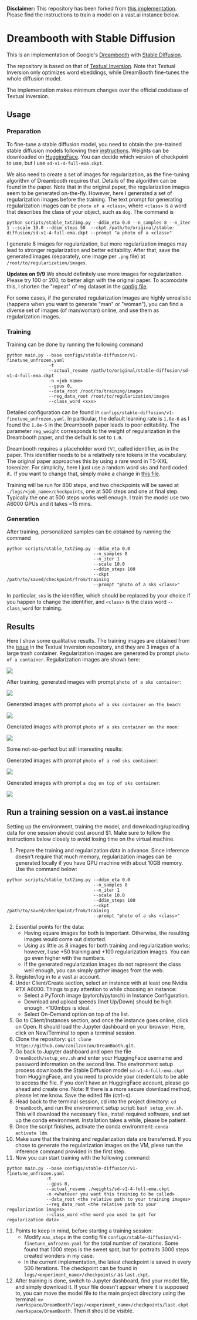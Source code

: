 **Disclaimer:** This repository has been forked from [this implementation](https://github.com/XavierXiao/Dreambooth-Stable-Diffusion). Please find the instructions to train a
model on a vast.ai instance below.

# Dreambooth with Stable Diffusion

This is an implementation of Google's [Dreambooth](https://arxiv.org/abs/2208.12242) with [Stable Diffusion](https://github.com/CompVis/stable-diffusion).

The repository is based on that of [Textual Inversion](https://github.com/rinongal/textual_inversion).
Note that Textual Inversion only optimizes word ebeddings, while DreamBooth fine-tunes the whole diffusion model.

The implementation makes minimum changes over the official codebase of Textual Inversion.

## Usage

### Preparation
To fine-tune a stable diffusion model, you need to obtain the pre-trained stable diffusion models following their [instructions](https://github.com/CompVis/stable-diffusion#stable-diffusion-v1). Weights can be downloaded on [HuggingFace](https://huggingface.co/CompVis). You can decide which version of checkpoint to use, but I use ```sd-v1-4-full-ema.ckpt```.

We also need to create a set of images for regularization, as the fine-tuning algorithm of Dreambooth requires that. Details of the algorithm can be found in the paper. Note that in the original paper, the regularization images seem to be generated on-the-fly. However, here I generated a set of regularization images before the training. The text prompt for generating regularization images can be ```photo of a <class>```, where ```<class>``` is a word that describes the class of your object, such as ```dog```. The command is

```
python scripts/stable_txt2img.py --ddim_eta 0.0 --n_samples 8 --n_iter 1 --scale 10.0 --ddim_steps 50  --ckpt /path/to/original/stable-diffusion/sd-v1-4-full-ema.ckpt --prompt "a photo of a <class>" 
```

I generate 8 images for regularization, but more regularization images may lead to stronger regularization and better editability. After that, save the generated images (separately, one image per ```.png``` file) at ```/root/to/regularization/images```.

**Updates on 9/9**
We should definitely use more images for regularization. Please try 100 or 200, to better align with the original paper. To acomodate this, I shorten the "repeat" of reg dataset in the [config file](https://github.com/XavierXiao/Dreambooth-Stable-Diffusion/blob/main/configs/stable-diffusion/v1-finetune_unfrozen.yaml#L96).

For some cases, if the generated regularization images are highly unrealistic (happens when you want to generate "man" or "woman"), you can find a diverse set of images (of man/woman) online, and use them as regularization images.

### Training
Training can be done by running the following command

```
python main.py --base configs/stable-diffusion/v1-finetune_unfrozen.yaml 
                -t 
                --actual_resume /path/to/original/stable-diffusion/sd-v1-4-full-ema.ckpt  
                -n <job name> 
                --gpus 0, 
                --data_root /root/to/training/images 
                --reg_data_root /root/to/regularization/images 
                --class_word <xxx>
```

Detailed configuration can be found in ```configs/stable-diffusion/v1-finetune_unfrozen.yaml```. In particular, the default learning rate is ```1.0e-6``` as I found the ```1.0e-5``` in the Dreambooth paper leads to poor editability. The parameter ```reg_weight``` corresponds to the weight of regularization in the Dreambooth paper, and the default is set to ```1.0```.

Dreambooth requires a placeholder word ```[V]```, called identifier, as in the paper. This identifier needs to be a relatively rare tokens in the vocabulary. The original paper approaches this by using a rare word in T5-XXL tokenizer. For simplicity, here I just use a random word ```sks``` and hard coded it.. If you want to change that, simply make a change in [this file](https://github.com/XavierXiao/Dreambooth-Stable-Diffusion/blob/main/ldm/data/personalized.py#L10).

Training will be run for 800 steps, and two checkpoints will be saved at ```./logs/<job_name>/checkpoints```, one at 500 steps and one at final step. Typically the one at 500 steps works well enough. I train the model use two A6000 GPUs and it takes ~15 mins.

### Generation
After training, personalized samples can be obtained by running the command

```
python scripts/stable_txt2img.py --ddim_eta 0.0 
                                 --n_samples 8 
                                 --n_iter 1 
                                 --scale 10.0 
                                 --ddim_steps 100  
                                 --ckpt /path/to/saved/checkpoint/from/training
                                 --prompt "photo of a sks <class>" 
```

In particular, ```sks``` is the identifier, which should be replaced by your choice if you happen to change the identifier, and ```<class>``` is the class word ```--class_word``` for training.

## Results
Here I show some qualitative results. The training images are obtained from the [issue](https://github.com/rinongal/textual_inversion/issues/8) in the Textual Inversion repository, and they are 3 images of a large trash container. Regularization images are generated by prompt ```photo of a container```. Regularization images are shown here:

![](assets/a-container-0038.jpg)

After training, generated images with prompt ```photo of a sks container```:

![](assets/photo-of-a-sks-container-0018.jpg)

Generated images with prompt ```photo of a sks container on the beach```:

![](assets/photo-of-a-sks-container-on-the-beach-0017.jpg)

Generated images with prompt ```photo of a sks container on the moon```:

![](assets/photo-of-a-sks-container-on-the-moon-0016.jpg)

Some not-so-perfect but still interesting results:

Generated images with prompt ```photo of a red sks container```:

![](assets/a-red-sks-container-0021.jpg)

Generated images with prompt ```a dog on top of sks container```:

![](assets/a-dog-on-top-of-sks-container-0023.jpg)


## Run a training session on a vast.ai instance

Setting up the environment, training the model, and downloading/uploading data for one session should cost around $1.
Make sure to follow the instructions below closely to avoid losing time on the virtual machine.

1. Prepare the training and regularization data in advance. Since inference doesn't require that much memory, 
regularization images can be generated locally if you have GPU machine with about 10GB memory. Use the command below:

```
python scripts/stable_txt2img.py --ddim_eta 0.0 
                                 --n_samples 8 
                                 --n_iter 1 
                                 --scale 10.0 
                                 --ddim_steps 100  
                                 --ckpt /path/to/saved/checkpoint/from/training
                                 --prompt "photo of a sks <class>" 
```

2. Essential points for the data:
     - Having square images for both is important. Otherwise, the resulting images would come out distorted.
     - Using as little as 8 images for both training and regularization works; however, I use +50 training and +100 regularization images.
You can go even higher with the numbers.
     - If the generated regularization images do not represent the class well enough, you can simply gather images from the web.
3. Register/log in to a vast.ai account.
4. Under Client/Create section, select an instance with at least one Nvidia RTX A6000. Things to pay attention to while choosing an instance:
   - Select a PyTorch image (pytorch/pytorch) in Instance Configuration.
   - Download and upload speeds (Inet Up/Down) should be high enough. +100mbps is ideal.
   - Select On-Demand option on top of the list. 
5. Go to Client/Instances section, and once the instance goes online, click on Open. It should load the Jupyter dashboard on your browser. 
Here, click on New/Terminal to open a terminal session.
6. Clone the repository: `git clone https://github.com/zanilzanzan/DreamBooth.git`.
7. Go back to Jupyter dashboard and open the file `DreamBooth/setup_env.sh` and enter your HuggingFace username and password information on the second line.
The environment setup process downloads the Stable Diffusion model `sd-v1-4-full-ema.ckpt` from HuggingFace, and you need to provide your credentials
to be able to access the file. If you don't have an HuggingFace account, please go ahead and create one. Note: If there is a more secure download method,
please let me know. Save the edited file (ctrl+s).
8. Head back to the terminal session, cd into the project directory: `cd DreamBooth`, and run the environment setup script: `bash setup_env.sh`.
This will download the necessary files, install required software, and set up the conda environment. Installation takes a while, please be patient.
9. Once the script finishes, activate the conda environment: `conda activate ldm`.
10. Make sure that the training and regularization data are transferred. If you chose to generate the regularization images on the VM, plese run the
inference command provided in the first step.
11. Now you can start training with the following command:

```
python main.py --base configs/stable-diffusion/v1-finetune_unfrozen.yaml
               -t
               --gpus 0,
               --actual_resume ./weights/sd-v1-4-full-ema.ckpt 
               -n <whatever you want this training to be called> 
               --data_root <the relative path to your training images> 
               --reg_data_root <the relative path to your regularization images> 
               --class_word <the word you used to get for regularization data>
```
11. Points to keep in mind, before starting a training session:
    - Modify `max_steps` in the config file `configs/stable-diffusion/v1-finetune_unfrozen.yaml` for the total number of iterations.
Some found that 1000 steps is the sweet spot, but for portraits 3000 steps created wonders in my case.
    - In the current implementation, the latest checkpoint is saved in every 500 iterations. The checkpoint can be found 
in `logs/<experiment_name>/checkpoints/` as `last.ckpt`.
12. After training is done, switch to Jupyter dashboard, find your model file, and simply download it. If your file doesn't 
appear where it is supposed to, you can move the model file to the main project directory using the terminal: 
`mv /workspace/DreamBooth/logs/<experiment_name>/checkpoints/last.ckpt /workspace/DreamBooth`. Then it should be visible.

